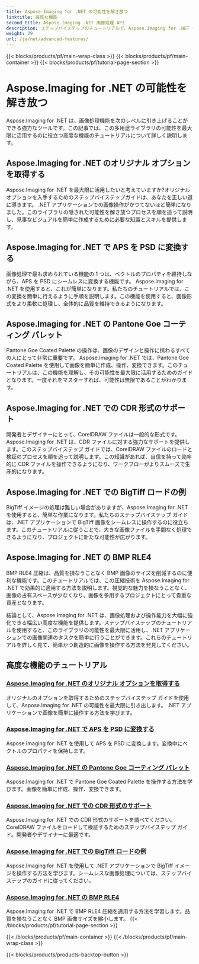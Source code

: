```yaml
---
title: Aspose.Imaging for .NET の可能性を解き放つ
linktitle: 高度な機能
second_title: Aspose.Imaging .NET 画像処理 API
description: ステップバイステップのチュートリアルで、Aspose.Imaging for .NET を最大限に活用してください。オリジナルのオプションのロックを解除し、画像を簡単に操作する方法を学びましょう。
weight: 29
url: /ja/net/advanced-features/
---
```


{{< blocks/products/pf/main-wrap-class >}}
{{< blocks/products/pf/main-container >}}
{{< blocks/products/pf/tutorial-page-section >}}

# Aspose.Imaging for .NET の可能性を解き放つ


Aspose.Imaging for .NET は、画像処理機能を次のレベルに引き上げることができる強力なツールです。この記事では、この多用途ライブラリの可能性を最大限に活用するのに役立つ高度な機能のチュートリアルについて詳しく説明します。

## Aspose.Imaging for .NET のオリジナル オプションを取得する

Aspose.Imaging for .NET を最大限に活用したいと考えていますか?オリジナルオプションを入手するためのステップバイステップガイドは、あなたを正しい道に導きます。 .NET アプリケーションでの画像操作がかつてないほど簡単になりました。このライブラリの隠された可能性を解き放つプロセスを順を追って説明し、見事なビジュアルを簡単に作成するために必要な知識とスキルを提供します。

## Aspose.Imaging for .NET で APS を PSD に変換する

画像処理で最も求められている機能の 1 つは、ベクトルのプロパティを維持しながら、APS を PSD にシームレスに変換する機能です。 Aspose.Imaging for .NET を使用すると、これが簡単になります。私たちのチュートリアルでは、この変換を簡単に行えるように手順を説明します。この機能を使用すると、画像形式をより柔軟に処理し、全体的に品質を維持できるようになります。

## Aspose.Imaging for .NET の Pantone Goe コーティング パレット

Pantone Goe Coated Palette の操作は、画像のデザインと操作に携わるすべての人にとって非常に重要です。 Aspose.Imaging for .NET では、Pantone Goe Coated Palette を使用して画像を簡単に作成、操作、変換できます。このチュートリアルは、この機能を理解し、その可能性を最大限に活用するためのガイドとなります。一度それをマスターすれば、可能性は無限であることがわかります。

## Aspose.Imaging for .NET での CDR 形式のサポート

開発者とデザイナーにとって、CorelDRAW ファイルは一般的な形式です。 Aspose.Imaging for .NET は、CDR ファイルに対する強力なサポートを提供します。このステップバイステップ ガイドでは、CorelDRAW ファイルのロードと検証のプロセスを順を追って説明します。この知識があれば、自信を持って効率的に CDR ファイルを操作できるようになり、ワークフローがよりスムーズで生産的になります。

## Aspose.Imaging for .NET での BigTiff ロードの例

BigTiff イメージの処理は難しい場合がありますが、Aspose.Imaging for .NET を使用すると、簡単な作業になります。私たちのステップバイステップ ガイドは、.NET アプリケーションで BigTiff 画像をシームレスに操作するのに役立ちます。このチュートリアルに従うことで、大きな画像ファイルを手間なく処理できるようになり、プロジェクトに新たな可能性が広がります。

## Aspose.Imaging for .NET の BMP RLE4

BMP RLE4 圧縮は、品質を損なうことなく BMP 画像のサイズを削減するのに便利な機能です。このチュートリアルでは、この圧縮技術を Aspose.Imaging for .NET で効果的に適用する方法を説明します。視覚的な魅力を損なうことなく、画像の占有スペースが少なくなり、画像を多用するプロジェクトにとって貴重な資産となります。

結論として、Aspose.Imaging for .NET は、画像処理および操作能力を大幅に強化できる幅広い高度な機能を提供します。ステップバイステップのチュートリアルを使用すると、このライブラリの可能性を最大限に活用し、.NET アプリケーションでの画像関連のタスクを簡単に行うことができます。これらのチュートリアルを詳しく見て、簡単かつ創造的に画像を操作する方法を発見してください。
## 高度な機能のチュートリアル
### [Aspose.Imaging for .NET のオリジナル オプションを取得する](./get-original-options/)
オリジナルのオプションを取得するためのステップバイステップ ガイドを使用して、Aspose.Imaging for .NET の可能性を最大限に引き出します。 .NET アプリケーションで画像を簡単に操作する方法を学びます。
### [Aspose.Imaging for .NET で APS を PSD に変換する](./convert-aps-to-psd/)
Aspose.Imaging for .NET を使用して APS を PSD に変換します。変換中にベクトルのプロパティを保持します。
### [Aspose.Imaging for .NET の Pantone Goe コーティング パレット](./pantone-goe-coated-palette/)
Aspose.Imaging for .NET で Pantone Goe Coated Palette を操作する方法を学びます。画像を簡単に作成、操作、変換できます。
### [Aspose.Imaging for .NET での CDR 形式のサポート](./support-of-cdr-format/)
Aspose.Imaging for .NET での CDR 形式のサポートを調べてください。 CorelDRAW ファイルをロードして検証するためのステップバイステップ ガイド。開発者やデザイナーに最適です。
### [Aspose.Imaging for .NET での BigTiff ロードの例](./bigtiff-load-example/)
Aspose.Imaging for .NET を使用して .NET アプリケーションで BigTiff イメージを操作する方法を学びます。シームレスな画像処理については、ステップバイステップのガイドに従ってください。
### [Aspose.Imaging for .NET の BMP RLE4](./bmp-rle4/)
Aspose.Imaging for .NET で BMP RLE4 圧縮を適用する方法を学習します。品質を損なうことなく BMP 画像サイズを縮小します。
{{< /blocks/products/pf/tutorial-page-section >}}

{{< /blocks/products/pf/main-container >}}
{{< /blocks/products/pf/main-wrap-class >}}

{{< blocks/products/products-backtop-button >}}
